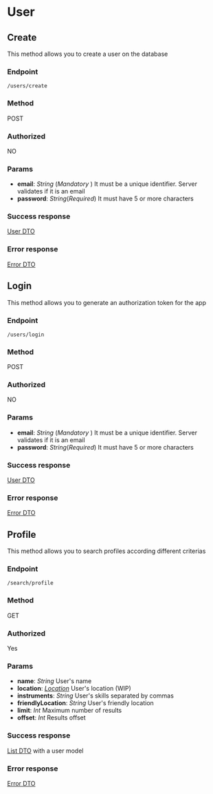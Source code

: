 # User

## Create

This method allows you to create a user on the database

### Endpoint

`/users/create`

### Method

POST

### Authorized

NO

### Params

- **email**: _String_ (_Mandatory_ ) It must be a unique identifier. Server validates if it is an email
- **password**: _String_(_Required_) It must have 5 or more characters

### Success response

[User DTO](./DTO/user.md)

### Error response

[Error DTO](./DTO/error.md)

## Login

This method allows you to generate an authorization token for the app

### Endpoint

`/users/login`

### Method

POST

### Authorized

NO

### Params

- **email**: _String_ (_Mandatory_ ) It must be a unique identifier. Server validates if it is an email
- **password**: _String_(_Required_) It must have 5 or more characters

### Success response

[User DTO](./DTO/user.md)

### Error response

[Error DTO](./DTO/error.md)

## Profile

This method allows you to search profiles according different criterias

### Endpoint

`/search/profile`

### Method

GET

### Authorized

Yes

### Params

- **name**: _String_ User's name
- **location**: _[Location](./location.md)_ User's location (WIP)
- **instruments**: _String_ User's skills separated by commas
- **friendlyLocation**: _String_ User's friendly location
- **limit**: _Int_ Maximum number of results
- **offset**: _Int_ Results offset

### Success response

[List DTO](./DTO/list.md) with a user model

### Error response

[Error DTO](./DTO/error.md)
